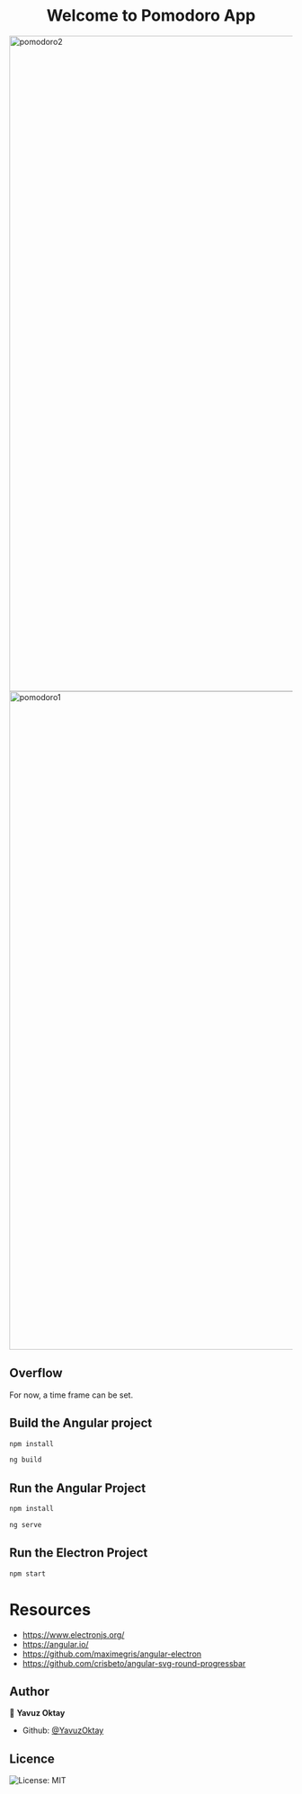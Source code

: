 <h1 align="center">Welcome to Pomodoro App</h1>

<img width="1167" alt="pomodoro2" src="https://user-images.githubusercontent.com/11810774/82764971-96d3f400-9e1b-11ea-94f3-8ca78f48e61a.png">
<img width="1172" alt="pomodoro1" src="https://user-images.githubusercontent.com/11810774/82764964-8face600-9e1b-11ea-8741-a83aaf69e054.png">



## Overflow

For now, a time frame can be set.

## Build the Angular project

```sh
npm install
```

```sh
ng build
```

## Run the Angular Project

```sh
npm install
```

```sh
ng serve
```

## Run the Electron Project

```sh
npm start
```

# Resources
- https://www.electronjs.org/
- https://angular.io/
- https://github.com/maximegris/angular-electron
- https://github.com/crisbeto/angular-svg-round-progressbar

## Author

👤 **Yavuz Oktay**

- Github: [@YavuzOktay](https://github.com/yavuzoktay)

## Licence

<p>
    <img alt="License: MIT" src="https://img.shields.io/badge/License-MIT-yellow.svg" />
</p>
